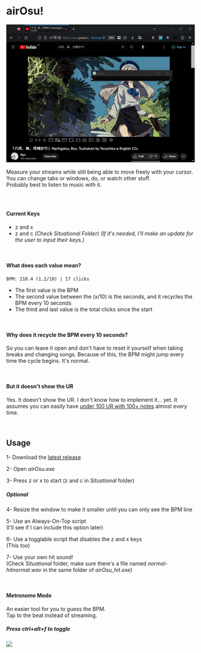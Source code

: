 # airOsu!
   
<img src="/Ressources/preview.gif" alt="preview" width="620"/>

<br>

Measure your streams while still being able to move freely with your cursor.  
You can change tabs or windows, do, or watch other stuff.  
Probably best to listen to music with it.   

<br>

##

#### Current Keys 
- z and x  
- z and c *(Check Situational Folder)*
*(If it's needed, I'll make an update for the user to input their keys.)*

<br>

#### What does each value mean?
```BPM: 210.4 (1.2/10) | 17 clicks```
- The first value is the BPM
- The second value between the (x/10) is the seconds,
 and it recycles the BPM every 10 seconds
- The third and last value is the total clicks since the start

<br>

#### Why does it recycle the BPM every 10 seconds?  
So you can leave it open and don't have to reset it yourself when taking breaks and changing songs.
Because of this, the BPM might jump every time the cycle begins. It's normal.

<br>

#### But it doesn't show the UR 
Yes. It doesn't show the UR. I don't know how to implement it... yet.
It assumes you can easily have <a href="https://ckrisirkc.github.io/osuStreamSpeed.js/newindex.html">under 100 UR with 100+ notes</a> almost every time.  
  

<br>

## Usage 
1- Download the <a href="https://github.com/GokaGokai/airOsu/releases/tag/0.1.1">latest release</a>   
  
2- Open *airOsu.exe*  
  
3- Press z or x to start (z and c in *Situational* folder)  

##### *Optional*

4- Resize the window to make it smaller until you can only see the BPM line  

5- Use an Always-On-Top script  
(I'll see if I can include this option later)   

6- Use a togglable script that disables the z and x keys  
(This too)  

7- Use your own hit sound!   
(Check *Situational* folder, make sure there's a file named *normal-hitnormal.wav* in the same folder of *airOsu_hit.exe*)  


<br>

#### Metronome Mode 
An easier tool for you to guess the BPM.  
Tap to the beat instead of streaming.   
##### Press *ctrl+alt+f* to toggle  
  
![](/Ressources/metronomeMode.gif)